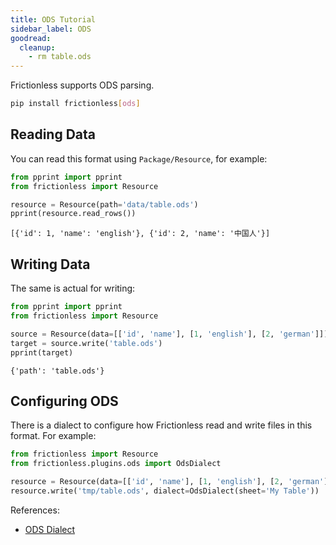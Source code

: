 ```yaml
---
title: ODS Tutorial
sidebar_label: ODS
goodread:
  cleanup:
    - rm table.ods
---
```


Frictionless supports ODS parsing.

```bash title="CLI"
pip install frictionless[ods]
```

## Reading Data

You can read this format using `Package/Resource`, for example:

```python goodread title="Python"
from pprint import pprint
from frictionless import Resource

resource = Resource(path='data/table.ods')
pprint(resource.read_rows())
```
```
[{'id': 1, 'name': 'english'}, {'id': 2, 'name': '中国人'}]
```

## Writing Data

The same is actual for writing:

```python goodread title="Python"
from pprint import pprint
from frictionless import Resource

source = Resource(data=[['id', 'name'], [1, 'english'], [2, 'german']])
target = source.write('table.ods')
pprint(target)
```
```
{'path': 'table.ods'}
```

## Configuring ODS

There is a dialect to configure how Frictionless read and write files in this format. For example:

```python title="Python"
from frictionless import Resource
from frictionless.plugins.ods import OdsDialect

resource = Resource(data=[['id', 'name'], [1, 'english'], [2, 'german']])
resource.write('tmp/table.ods', dialect=OdsDialect(sheet='My Table'))
```

References:
- [ODS Dialect](../../references/formats-reference.md#ods)
